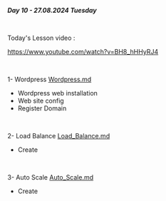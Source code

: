 _**Day 10 - 27.08.2024 Tuesday**_

<br>

Today's Lesson video :

https://www.youtube.com/watch?v=BH8_hHHyRJ4

<br>

1- Wordpress [Wordpress.md](Wordpress.md)
- Wordpress web installation
- Web site config
- Register Domain

<br>

2- Load Balance [Load_Balance.md](Load_Balance.md)
- Create

<br>

3- Auto Scale [Auto_Scale.md](Auto_Scale.md)
- Create

